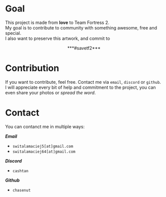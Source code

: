 # Goal

This project is made from **love** to Team Fortress 2. <br>
My goal is to contribute to community with something awesome, free and special. <br>
I also want to preserve this artwork, and commit to <br>

<div align="center">
***#savetf2***
</div>

# Contribution

If you want to contribute, feel free. Contact me via `email`, `discord` or `github`.<br>
I will appreciate every bit of help and commitment to the project, you can even share your photos
or _spread the word_.

# Contact

You can contanct me in multiple ways:

***Email***
- `switalamaciej5[at]gmail.com`
- `switalamaciej64[at]gmail.com`

***Discord***
- `cashtan`

***Github***
- `chasenut`
